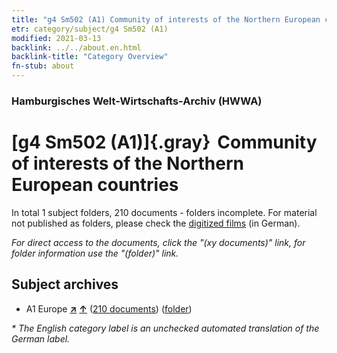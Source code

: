 ```yaml
---
title: "g4 Sm502 (A1) Community of interests of the Northern European countries"
etr: category/subject/g4 Sm502 (A1)
modified: 2021-03-13
backlink: ../../about.en.html
backlink-title: "Category Overview"
fn-stub: about
---
```


### Hamburgisches Welt-Wirtschafts-Archiv (HWWA)
# [g4 Sm502 (A1)]{.gray}&#8201; Community of interests of the Northern European countries&#160; 





In total 1 subject folders, 210 documents - folders incomplete.
For material not published as folders, please check the [digitized films](/film/h1_sh) (in German).

_For direct access to the documents, click the "(xy documents)" link, for folder information use the "(folder)" link._

## Subject archives


- A1 Europe [**&nearr;**](../../../geo/i/140892/about.en.html "Europe (all folders)") [**&uarr;**](../../../geo/about.en.html#A1 "Country category system") (<a href="https://pm20.zbw.eu/dfgview/sh/140892,144504" title="about: Europe : Community of interests of the Northern European countries" target="_blank">210 documents</a>) ([folder](../../../../folder/sh/1408xx/140892/1445xx/144504/about.en.html))


_* The English category label is an unchecked automated translation of the German label._

